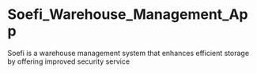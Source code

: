 # Soefi_Warehouse_Management_App
Soefi is  a warehouse management system that enhances efficient storage by offering improved security service
